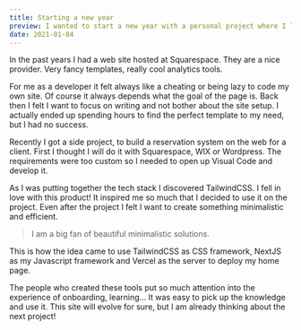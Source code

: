 ```yaml
---
title: Starting a new year
preview: I wanted to start a new year with a personal project where I learn something new and do something for myself...therefore I recreated my web page.
date: 2021-01-04
---
```


In the past years I had a web site hosted at Squarespace. They are a nice provider. Very fancy templates, really cool analytics tools.

For me as a developer it felt always like a cheating or being lazy to code my own site. Of course it always depends what the goal of the page is. Back then I felt I want to focus on writing and not bother about the site setup. I actually ended up spending hours to find the perfect template to my need, but I had no success.

Recently I got a side project, to build a reservation system on the web for a client. First I thought I will do it with Squarespace, WIX or Wordpress. The requirements were too custom so I needed to open up Visual Code and develop it.

As I was putting together the tech stack I discovered TailwindCSS. I fell in love with this product! It inspired me so much that I decided to use it on the project. Even after the project I felt I want to create something minimalistic and efficient.

> I am a big fan of beautiful minimalistic solutions.

This is how the idea came to use TailwindCSS as CSS framework, NextJS as my Javascript framework and Vercel as the server to deploy my home page.

The people who created these tools put so much attention into the experience of onboarding, learning... It was easy to pick up the knowledge and use it. This site will evolve for sure, but I am already thinking about the next project!
